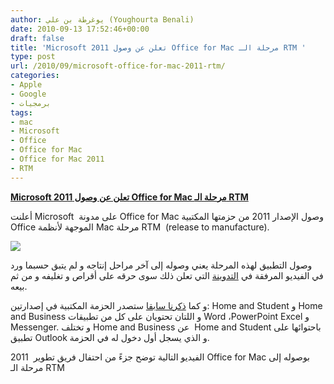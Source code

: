 ```yaml
---
author: يوغرطة بن علي (Youghourta Benali)
date: 2010-09-13 17:52:46+00:00
draft: false
title: 'Microsoft تعلن عن وصول 2011 Office for Mac مرحلة الـ RTM '
type: post
url: /2010/09/microsoft-office-for-mac-2011-rtm/
categories:
- Apple
- Google
- برمجيات
tags:
- mac
- Microsoft
- Office
- Office for Mac
- Office for Mac 2011
- RTM
---
```


**[Microsoft تعلن عن وصول 2011 Office for Mac مرحلة الـ RTM](http://www.it-scoop.com/2010/09/microsoft-office-for-mac-2011-rt)**


أعلنت Microsoft  على مدونة Office for Mac وصول الإصدار 2011 من حزمتها المكتبية Office الموجهة لأنظمة Mac مرحلة RTM  (release to manufacture).

[![](http://www.it-scoop.com/wp-content/uploads/2010/09/office-for-mac-2011.jpg)
](http://www.it-scoop.com/2010/09/microsoft-office-for-mac-2011-rtm)

وصول التطبيق لهذه المرحلة يعني وصوله إلى آخر مراحل إنتاجه و لم يتبق حسبما ورد في الفيديو المرفقة في [التدوينة](http://blog.officeformac.com/office-for-mac-2011-hits-rtm/) التي تعلن ذلك سوى حرقه على أقراص و تغليفه و من ثم بيعه.

و كما [ذكرنا سابقا](http://www.it-scoop.com/2010/08/office-mac-2011-october) ستصدر الحزمة المكتبية في إصدارتين: Home and Student و Home and Business و اللتان تحتويان على كل من تطبيقات Word ،PowerPoint Excel و Messenger. و تختلف Home and Business عن  Home and Student باحتوائها على تطبيق Outlook و الذي يسجل أول دخول له في الحزمة.

الفيديو التالية توضح جزءً من احتفال فريق تطوير  2011 Office for Mac بوصوله إلى مرحلة الـ RTM

<!-- more -->



<object classid="clsid:d27cdb6e-ae6d-11cf-96b8-444553540000" width="640" codebase="http://download.macromedia.com/pub/shockwave/cabs/flash/swflash.cab#version=6,0,40,0" height="385"><embed src="http://www.youtube.com/v/FGLye1dn6dg?fs=1&hl=fr_FR" allowscriptaccess="always" height="385" width="640" allowfullscreen="true" type="application/x-shockwave-flash"></embed></object>
